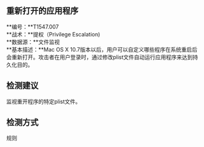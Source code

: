 ## 重新打开的应用程序  
**编号：**T1547.007  
**战术：**提权（Privilege Escalation)  
**数据源：**文件监视  
**基本描述：**Mac OS X 10.7版本以后，用户可以自定义哪些程序在系统重启后会重新打开。攻击者在用户登录时，通过修改plist文件自动运行应用程序来达到持久化目的。  
## 检测建议  
监视重开程序的特定plist文件。  
## 检测方式  
规则